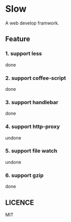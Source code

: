 Slow
==============
A web develop framwork.

## Feature

### 1. support less

done

### 2. support coffee-script
 
done

### 3. support handlebar

done

### 4. support http-proxy

undone

### 5. support file watch

undone

### 6. support gzip

done

## LICENCE

  MIT
